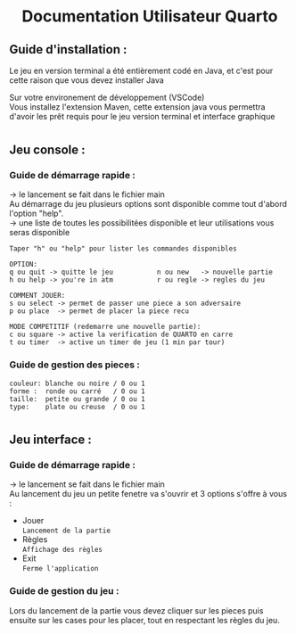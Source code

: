 
# <div align="center">Documentation Utilisateur Quarto </div>

## Guide d'installation :

Le jeu en version terminal a été entièrement codé en Java, et c'est pour cette raison que vous devez installer Java 

Sur votre environement de développement (VSCode)  
Vous installez l'extension Maven, cette extension java vous permettra d'avoir les prêt requis pour le jeu version terminal et interface graphique  
#
## Jeu console :

### Guide de démarrage rapide :

-> le lancement se fait dans le fichier main   
Au démarrage du jeu plusieurs options sont disponible comme tout d'abord l'option "help".  
-> une liste de toutes les possibilitées disponible et leur utilisations vous seras disponible

    Taper "h" ou "help" pour lister les commandes disponibles

    OPTION:
    q ou quit -> quitte le jeu           n ou new   -> nouvelle partie
    h ou help -> you're in atm           r ou regle -> regles du jeu

    COMMENT JOUER:
    s ou select -> permet de passer une piece a son adversaire
    p ou place  -> permet de placer la piece recu

    MODE COMPETITIF (redemarre une nouvelle partie):
    c ou square -> active la verification de QUARTO en carre
    t ou timer  -> active un timer de jeu (1 min par tour)


### Guide de gestion des pieces :

    couleur: blanche ou noire / 0 ou 1
    forme :  ronde ou carré   / 0 ou 1
    taille:  petite ou grande / 0 ou 1
    type:    plate ou creuse  / 0 ou 1

#

## Jeu interface :

### Guide de démarrage rapide :

-> le lancement se fait dans le fichier main  
Au lancement du jeu un petite fenetre va s'ouvrir et 3 options s'offre à vous :

* Jouer  
`Lancement de la partie `
* Règles  
`Affichage des règles `
* Exit  
`Ferme l'application `

### Guide de gestion du jeu :

Lors du lancement de la partie vous devez cliquer sur les pieces puis ensuite sur les cases pour les placer, tout en respectant les règles du jeu.



